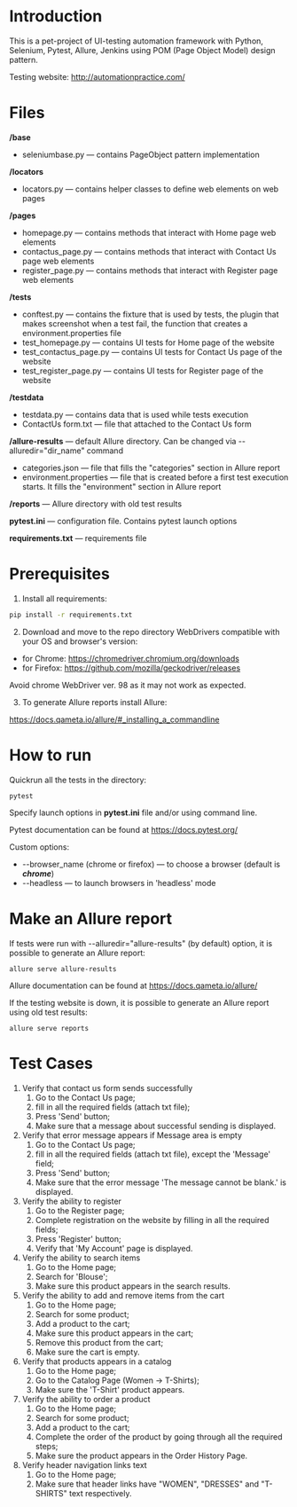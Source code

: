 # Introduction
This is a pet-project of UI-testing automation framework with Python, Selenium, Pytest, Allure, Jenkins using POM (Page Object Model) design pattern.

Testing website: http://automationpractice.com/

# Files

**/base**
- seleniumbase.py — contains PageObject pattern implementation

**/locators**
- locators.py — contains helper classes to define web elements on web pages

**/pages**
- homepage.py — contains methods that interact with Home page web elements
- contactus_page.py — contains methods that interact with Contact Us page web elements
- register_page.py — contains methods that interact with Register page web elements

**/tests**
- conftest.py — contains the fixture that is used by tests, the plugin that makes screenshot when a test fail,
the function that creates a environment.properties file
- test_homepage.py — contains UI tests for Home page of the website
- test_contactus_page.py — contains UI tests for Contact Us page of the website
- test_register_page.py — contains UI tests for Register page of the website

**/testdata**
- testdata.py — contains data that is used while tests execution
- ContactUs form.txt — file that attached to the Contact Us form

**/allure-results** — default Allure directory. Can be changed via --alluredir="dir_name" command
- categories.json — file that fills the "categories" section in Allure report
- environment.properties — file that is created before a first test execution starts. 
It fills the "environment" section in Allure report

**/reports** — Allure directory with old test results

**pytest.ini** — configuration file. Contains pytest launch options

**requirements.txt** — requirements file

# Prerequisites

1. Install all requirements:

```bash
pip install -r requirements.txt
```

2. Download and move to the repo directory WebDrivers compatible with your OS and browser's version:

- for Chrome: https://chromedriver.chromium.org/downloads
- for Firefox: https://github.com/mozilla/geckodriver/releases

Avoid chrome WebDriver ver. 98 as it may not work as expected.

3. To generate Allure reports install Allure:

https://docs.qameta.io/allure/#_installing_a_commandline

# How to run

Quickrun all the tests in the directory:

    pytest

Specify launch options in **pytest.ini** file and/or using command line.

Pytest documentation can be found at https://docs.pytest.org/

Custom options: 
- --browser_name (chrome or firefox) — to choose a browser (default is **_chrome_**)
- --headless — to launch browsers in 'headless' mode

# Make an Allure report

If tests were run with --alluredir="allure-results" (by default) option, it is possible to generate an Allure report:

    allure serve allure-results

Allure documentation can be found at https://docs.qameta.io/allure/

If the testing website is down, it is possible to generate an Allure report using old test results:

    allure serve reports

# Test Cases
1. Verify that contact us form sends successfully
   1. Go to the Contact Us page;
   2. fill in all the required fields (attach txt file); 
   3. Press 'Send' button; 
   4. Make sure that a message about successful sending is displayed.
2. Verify that error message appears if Message area is empty
   1. Go to the Contact Us page;
   2. fill in all the required fields (attach txt file), except the 'Message' field;
   3. Press 'Send' button;
   4. Make sure that the error message 'The message cannot be blank.' is displayed.
3. Verify the ability to register
   1. Go to the Register page;
   2. Complete registration on the website by filling in all the required fields;
   3. Press 'Register' button;
   4. Verify that 'My Account' page is displayed.
4. Verify the ability to search items
   1. Go to the Home page;
   2. Search for 'Blouse';
   3. Make sure this product appears in the search results.
5. Verify the ability to add and remove items from the cart
   1. Go to the Home page;
   2. Search for some product;
   3. Add a product to the cart;
   4. Make sure this product appears in the cart;
   5. Remove this product from the cart;
   6. Make sure the cart is empty.
6. Verify that products appears in a catalog
   1. Go to the Home page;
   2. Go to the Catalog Page (Women -> T-Shirts);
   3. Make sure the 'T-Shirt' product appears.
7. Verify the ability to order a product
   1. Go to the Home page;
   2. Search for some product;
   3. Add a product to the cart;
   4. Complete the order of the product by going through all the required steps;
   5. Make sure the product appears in the Order History Page.
8. Verify header navigation links text
   1. Go to the Home page;
   2. Make sure that header links have "WOMEN", "DRESSES" and "T-SHIRTS" text respectively.

